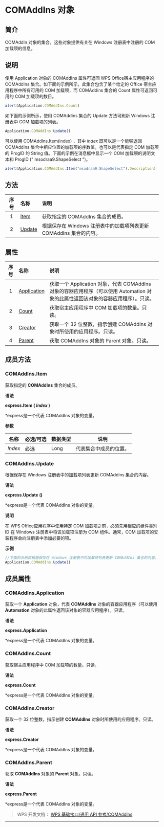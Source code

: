 # COMAddIns 对象

## 简介

COMAddIn 对象的集合，这些对象提供有关在 Windows 注册表中注册的 COM 加载项的信息。

## 说明

使用 Application 对象的 COMAddIns 属性可返回 WPS Office宿主应用程序的 COMAddIns 集合。如下面的示例所示，此集合包含了某个给定的 Office 宿主应用程序中所有可用的 COM 加载项，而 COMAddins 集合的 Count 属性可返回可用的 COM 加载项的数目。

``` JavaScript
alert(Application.COMAddIns.Count)
```

如下面的示例所示，使用 COMAddins 集合的 Update 方法可刷新 Windows 注册表中 COM 加载项的列表。

``` JavaScript
Application.COMAddIns.Update()
```

可以使用 COMAddIns.Item(index) ，其中 *index* 既可以是一个能够返回 COMAddIns 集合中相应位置的加载项的序数值，也可以是代表指定 COM 加载项的 ProgID 的 String 值。下面的示例在消息框中显示一个 COM 加载项的说明文本和 ProgID (" msodraa9.ShapeSelect ")。

``` JavaScript
alert(Application.COMAddIns.Item("msodraa9.ShapeSelect").Description)
```

## 方法

| 序号 | 名称                        | 说明                                                               |
|:----:|:----------------------------|:-------------------------------------------------------------------|
|  1   | [Item](#COMAddIns.Item)     | 获取指定的 COMAddIns 集合的成员。                                  |
|  2   | [Update](#COMAddIns.Update) | 根据保存在 Windows 注册表中的加载项列表更新 COMAddIns 集合的内容。 |

## 属性

| 序号 | 名称                                  | 说明                                                                                                                             |
|:----:|:--------------------------------------|:---------------------------------------------------------------------------------------------------------------------------------|
|  1   | [Application](#COMAddIns.Application) | 获取一个 Application 对象，代表 COMAddIns 对象的容器应用程序（可以使用 Automation 对象的此属性返回该对象的容器应用程序）。只读。 |
|  2   | [Count](#COMAddIns.Count)             | 获取宿主应用程序中 COM 加载项的数量。只读。                                                                                      |
|  3   | [Creator](#COMAddIns.Creator)         | 获取一个 32 位整数，指示创建 COMAddIns 对象时所使用的应用程序。只读。                                                            |
|  4   | [Parent](#COMAddIns.Parent)           | 获取 COMAddIns 对象的 Parent 对象。只读。                                                                                        |

## 成员方法

### COMAddIns.Item

获取指定的 **COMAddIns** 集合的成员。

**语法**

**express.Item ( *Index* )**

\*express是一个代表 COMAddIns 对象的变量。

**参数**

| 名称    | 必选/可选 | 数据类型 | 说明                   |
|---------|-----------|----------|------------------------|
| *Index* | 必选      | Long     | 代表集合中成员的位置。 |

### COMAddIns.Update

根据保存在 Windows 注册表中的加载项列表更新 COMAddIns 集合的内容。

**语法**

**express.Update ()**

\*express是一个代表 COMAddIns 对象的变量。

**说明**

在 WPS Office应用程序中使用特定 COM 加载项之前，必须先用相应的组件类别 ID 在 Windows 注册表中将该加载项注册为 COM 组件。通常，COM 加载项的安装程序会向注册表中添加必要的项。

**示例**

``` JavaScript
//下面的示例将根据保存在 Windows 注册表中的加载项列表更新 COMAddIns 集合的内容。
Application.COMAddIns.Update()
```

## 成员属性

### COMAddIns.Application

获取一个 **Application** 对象，代表 **COMAddIns** 对象的容器应用程序（可以使用 **Automation** 对象的此属性返回该对象的容器应用程序）。只读。

**语法**

**express.Application**

\*express是一个代表 COMAddIns 对象的变量。

### COMAddIns.Count

获取宿主应用程序中 COM 加载项的数量。只读。

**语法**

**express.Count**

\*express是一个代表 COMAddIns 对象的变量。

### COMAddIns.Creator

获取一个 32 位整数，指示创建 **COMAddIns** 对象时所使用的应用程序。只读。

**语法**

**express.Creator**

\*express是一个代表 COMAddIns 对象的变量。

### COMAddIns.Parent

获取 **COMAddIns** 对象的 **Parent** 对象。只读。

**语法**

**express.Parent**

\*express是一个代表 COMAddIns 对象的变量。

> WPS 开发文档： [WPS 基础接口/通用 API 参考/COMAddIns](https://qn.cache.wpscdn.cn/encs/doc/office_v19/index.htm)

------------------------------------------------------------------------
